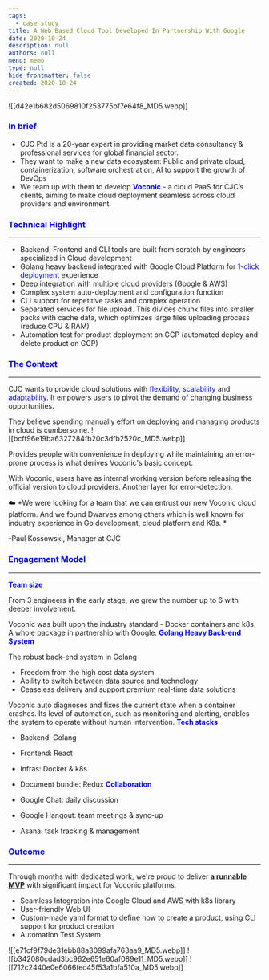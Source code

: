 ```yaml
---
tags: 
  - case study
title: A Web Based Cloud Tool Developed In Partnership With Google
date: 2020-10-24
description: null
authors: null
menu: memo
type: null
hide_frontmatter: false
created: 2020-10-24
---
```


![[d42e1b682d5069810f253775bf7e64f8_MD5.webp]]

### <span style='color:blue'>In brief</span>
* CJC Ptd is a 20-year expert in providing market data consultancy & professional services for global financial sector.
* They want to make a new data ecosystem: Public and private cloud, containerization, software orchestration, AI to support the growth of DevOps
* We team up with them to develop <span style='color:blue'>**Voconic**</span> - a cloud PaaS for CJC’s clients, aiming to make cloud deployment seamless across cloud providers and environment.

### <span style='color:blue'>Technical Highlight</span>
---

* Backend, Frontend and CLI tools are built from scratch by engineers specialized in Cloud development
* Golang heavy backend integrated with Google Cloud Platform for <span style='color:blue'>1-click deployment </span>experience
* Deep integration with multiple cloud providers (Google & AWS)
* Complex system auto-deployment and configuration function
* CLI support for repetitive tasks and complex operation
* Separated services for file upload. This divides chunk files into smaller packs with cache data, which optimizes large files uploading process (reduce CPU & RAM)
* Automation test for product deployment on GCP (automated deploy and delete product on GCP)

### <span style='color:blue'>The Context</span>
---
CJC wants to provide cloud solutions with <span style='color:blue'>flexibility</span>, <span style='color:blue'>scalability</span> and <span style='color:blue'>adaptability</span>. It empowers users to pivot the demand of changing business opportunities. 

They believe spending manually effort on deploying and managing products in cloud is cumbersome. 
![[bcff96e19ba6327284fb20c3dfb2520c_MD5.webp]]

Provides people with convenience in deploying while maintaining an error-prone process is what derives Voconic's basic concept. 

With Voconic, users have as internal working version before releasing the official  version to cloud providers. Another layer for error-detection. 

☁️ *We were looking for a team that we can entrust our new Voconic cloud platform. And we found Dwarves among others which is well known for industry experience in Go development, cloud platform and K8s. *

-Paul Kossowski, Manager at CJC

### <span style='color:blue'>Engagement Model</span>
---
**<span style='color:blue'>Team size</span>**

From 3 engineers in the early stage, we grew the number up to 6 with deeper involvement.

Voconic was built upon the industry standard - Docker containers and k8s. A whole package in partnership with Google.
**<span style='color:blue'>Golang Heavy Back-end System</span>**

The robust back-end system in Golang

* Freedom from the high cost data system 
* Ability to switch between data source and technology 
* Ceaseless delivery and support premium real-time data solutions

Voconic auto diagnoses and fixes the current state when a container crashes. Its level of automation, such as monitoring and alerting, enables the system to operate without human intervention.
**<span style='color:blue'>Tech stacks</span>**

* Backend: Golang
* Frontend: React
* Infras: Docker & k8s
* Document bundle: Redux
**<span style='color:blue'>Collaboration</span>**

* Google Chat: daily discussion
* Google Hangout: team meetings & sync-up
* Asana: task tracking & management

### <span style='color:blue'>Outcome</span>
---

Through months with dedicated work, we're proud to deliver <span style='color:blue'>**[a runnable MVP](https://cjcit.com/market-data-cloud-solutions)**</span> with significant impact for Voconic platforms.

* Seamless Integration into Google Cloud and AWS with k8s library
* User-friendly Web UI
* Custom-made yaml format to define how to create a product, using CLI support for product creation
* Automation Test System

![[e71cf9f79de31ebb88a3099afa763aa9_MD5.webp]]
![[b342080cdad3bc962e651e60af089e11_MD5.webp]]
![[712c2440e0e6066fec45f53a1bfa510a_MD5.webp]]
